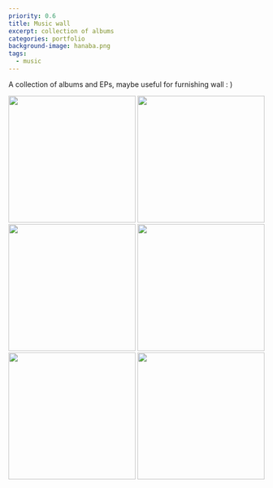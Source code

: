 ```yaml
---
priority: 0.6
title: Music wall
excerpt: collection of albums
categories: portfolio
background-image: hanaba.png
tags:
  - music
---
```


A collection of albums and EPs, maybe useful for furnishing wall : )

<center class="half">
    <img src="https://i.postimg.cc/mrQr6H99/s11187340.jpg" width="250"/>
    <img src="https://i.postimg.cc/zGGMQZRF/s11174008.jpg" width="250"/>
    <img src="https://i.postimg.cc/tCL6xYCz/s29449596.jpg" width="250"/>
    <img src="https://i.postimg.cc/SRRZJJNh/s2676314.jpg" width="250"/>
    <img src="https://i.postimg.cc/Sx6GQW79/s4717263.jpg" width="250"/>
    <img src="https://i.postimg.cc/1tnBQbWm/s3938828.jpg" width="250"/>
</center>
